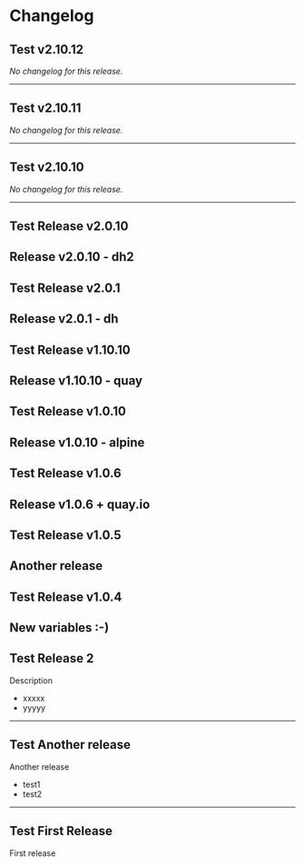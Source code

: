 # Changelog

## Test v2.10.12
*No changelog for this release.*

---

## Test v2.10.11
*No changelog for this release.*

---

## Test v2.10.10
*No changelog for this release.*

---

## Test Release v2.0.10
Release v2.0.10 - dh2
---

## Test Release v2.0.1
Release v2.0.1 - dh
---

## Test Release v1.10.10
Release v1.10.10 - quay
---

## Test Release v1.0.10
Release v1.0.10 - alpine
---

## Test Release v1.0.6
Release v1.0.6 + quay.io
---

## Test Release v1.0.5
Another release
---

## Test Release v1.0.4
New variables :-)
---

## Test Release 2
Description
- xxxxx
- yyyyy
---

## Test Another release
Another release

* test1
* test2
---

## Test First Release
First release